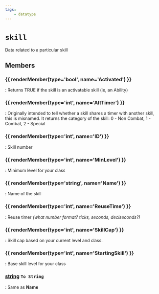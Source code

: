 ```yaml
---
tags:
    - datatype
---
```

# `skill`

Data related to a particular skill

## Members

### {{ renderMember(type='bool', name='Activated') }} 

:   Returns TRUE if the skill is an activatable skill (ie, an Ability)

### {{ renderMember(type='int', name='AltTimer') }} 

:   Originally intended to tell whether a skill shares a timer with another skill, this is misnamed.  It returns the category of the skill:  0 - Non Combat, 1 - Combat, 2 - Special

### {{ renderMember(type='int', name='ID') }} 

:   Skill number

### {{ renderMember(type='int', name='MinLevel') }} 

:   Minimum level for your class

### {{ renderMember(type='string', name='Name') }} 

:   Name of the skill

### {{ renderMember(type='int', name='ReuseTime') }} 

:   Reuse timer _(what number format? ticks, seconds, deciseconds?)_

### {{ renderMember(type='int', name='SkillCap') }} 

:   Skill cap based on your current level and class.

### {{ renderMember(type='int', name='StartingSkill') }} 

:   Base skill level for your class

### [string][string] `To String`

:   Same as **Name**

[int]: datatype-int.md
[string]: datatype-string.md
[achievementobj]: datatype-achievementobj.md
[bool]: datatype-bool.md
[time]: datatype-time.md
[achievement]: datatype-achievement.md
[achievementcat]: datatype-achievementcat.md
[altability]: datatype-altability.md
[spell]: ../data-types/datatype-spell.md
[bandolieritem]: #bandolieritem-datatype
[int64]: datatype-int64.md
[timestamp]: datatype-timestamp.md
[float]: datatype-float.md
[buff]: datatype-buff.md
[spawn]: datatype-spawn.md
[auratype]: datatype-auratype.md
[item]: datatype-item.md
[worldlocation]: datatype-worldlocation.md
[ticks]: datatype-ticks.md
[fellowship]: datatype-fellowship.md
[strinrg]: datatype-string.md
[xtarget]: datatype-xtarget.md
[dzmember]: datatype-dzmember.md
[window]: datatype-window.md
[zone]: datatype-zone.md
[fellowshipmember]: datatype-fellowshipmember.md
[class]: datatype-class.md
[heading]: datatype-heading.md
[ground]: datatype-ground.md
[inifile]: datatype-inifile.md
[inifilesection]: datatype-inifilesection.md
[inifilesectionkey]: datatype-inifilesectionkey.md
[double]: datatype-double.md
[invslot]: datatype-invslot.md
[augtype]: datatype-augtype.md
[itemspell]: datatype-itemspell.md
[evolving]: datatype-evolving.md
[keyringitem]: datatype-keyringitem.md
[raidmember]: datatype-raidmember.md

